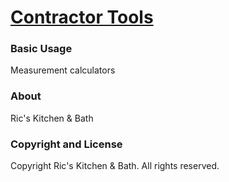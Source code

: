 # [Contractor Tools](https://dillonplummer.github.io/contractor-tools//)

### Basic Usage

Measurement calculators

### About

Ric's Kitchen & Bath

### Copyright and License

Copyright Ric's Kitchen & Bath.  All rights reserved.
